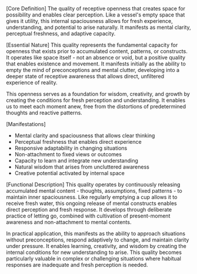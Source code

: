 [Core Definition]
The quality of receptive openness that creates space for possibility and enables clear perception. Like a vessel's empty space that gives it utility, this internal spaciousness allows for fresh experience, understanding, and potential to arise naturally. It manifests as mental clarity, perceptual freshness, and adaptive capacity.

[Essential Nature]
This quality represents the fundamental capacity for openness that exists prior to accumulated content, patterns, or constructs. It operates like space itself - not an absence or void, but a positive quality that enables existence and movement. It manifests initially as the ability to empty the mind of preconceptions and mental clutter, developing into a deeper state of receptive awareness that allows direct, unfiltered experience of reality.

This openness serves as a foundation for wisdom, creativity, and growth by creating the conditions for fresh perception and understanding. It enables us to meet each moment anew, free from the distortions of predetermined thoughts and reactive patterns.

[Manifestations]
- Mental clarity and spaciousness that allows clear thinking
- Perceptual freshness that enables direct experience
- Responsive adaptability in changing situations
- Non-attachment to fixed views or outcomes
- Capacity to learn and integrate new understanding
- Natural wisdom that arises from uncluttered awareness
- Creative potential activated by internal space

[Functional Description]
This quality operates by continuously releasing accumulated mental content - thoughts, assumptions, fixed patterns - to maintain inner spaciousness. Like regularly emptying a cup allows it to receive fresh water, this ongoing release of mental constructs enables direct perception and fresh response. It develops through deliberate practice of letting go, combined with cultivation of present-moment awareness and non-attachment to mental contents.

In practical application, this manifests as the ability to approach situations without preconceptions, respond adaptively to change, and maintain clarity under pressure. It enables learning, creativity, and wisdom by creating the internal conditions for new understanding to arise. This quality becomes particularly valuable in complex or challenging situations where habitual responses are inadequate and fresh perception is needed.